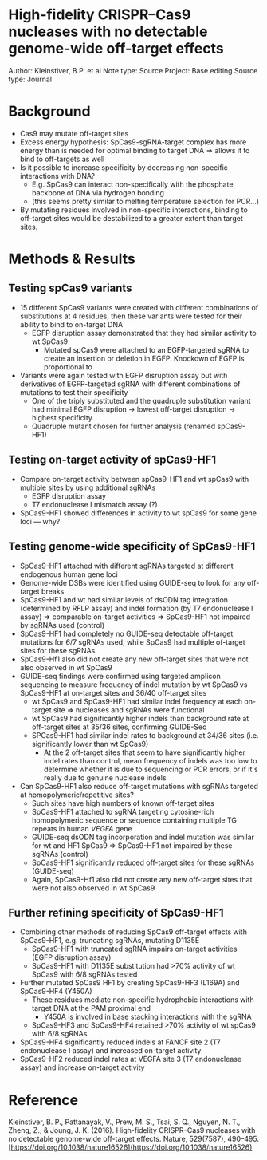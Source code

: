 # High-fidelity CRISPR–Cas9 nucleases with no detectable genome-wide off-target effects

Author: Kleinstiver, B.P. et al
Note type: Source
Project: Base editing
Source type: Journal

# Background

- Cas9 may mutate off-target sites
- Excess energy hypothesis: SpCas9-sgRNA-target complex has more energy than is needed for optimal binding to target DNA ⇒ allows it to bind to off-targets as well
- Is it possible to increase specificity by decreasing non-specific interactions with DNA?
    - E.g. SpCas9 can interact non-specifically with the phosphate backbone of DNA via hydrogen bonding
    - (this seems pretty similar to melting temperature selection for PCR...)
- By mutating residues involved in non-specific interactions, binding to off-target sites would be destabilized to a greater extent than target sites.

# Methods & Results

## Testing spCas9 variants

- 15 different SpCas9 variants were created with different combinations of substitutions at 4 residues, then these variants were tested for their ability to bind to on-target DNA
    - EGFP disruption assay demonstrated that they had similar activity to wt SpCas9
        - Mutated spCas9 were attached to an EGFP-targeted sgRNA to create an insertion or deletion in EGFP. Knockown of EGFP is proportional to
- Variants were again tested with EGFP disruption assay but with derivatives of EGFP-targeted sgRNA with different combinations of mutations to test their specificity
    - One of the triply substituted and the quadruple substitution variant had minimal EGFP disruption → lowest off-target disruption → highest specificity
    - Quadruple mutant chosen for further analysis (renamed spCas9-HF1)

## Testing on-target activity of spCas9-HF1

- Compare on-target activity between spCas9-HF1 and wt spCas9 with multiple sites by using additional sgRNAs
    - EGFP disruption assay
    - T7 endonuclease I mismatch assay (?)
- SpCas9-HF1 showed differences in activity to wt spCas9 for some gene loci — why?

## Testing genome-wide specificity of SpCas9-HF1

- SpCas9-HF1 attached with different sgRNAs targeted at different endogenous human gene loci
- Genome-wide DSBs were identified using GUIDE-seq to look for any off-target breaks
- SpCas9-HF1 and wt had similar levels of dsODN tag integration (determined by RFLP assay) and indel formation (by T7 endonuclease I assay) ⇒ comparable on-target activities ⇒ SpCas9-HF1 not impaired by sgRNAs used (control)
- SpCas9-HF1 had completely no GUIDE-seq detectable off-target mutations for 6/7 sgRNAs used, while SpCas9 had multiple of-target sites for these sgRNAs.
- SpCas9-Hf1 also did not create any new off-target sites that were not also observed in wt SpCas9
- GUIDE-seq findings were confirmed using targeted amplicon sequencing to measure frequency of indel mutation by wt SpCas9 vs SpCas9-HF1 at on-target sites and 36/40 off-target sites
    - wt SpCas9 and SpCas9-HF1 had similar indel frequency at each on-target site ⇒ nucleases and sgRNAs were functional
    - wt SpCas9 had significantly higher indels than background rate at off-target sites at 35/36 sites, confirming GUIDE-Seq
    - SPCas9-HF1 had similar indel rates to background at 34/36 sites (i.e. significantly lower than wt SpCas9)
        - At the 2 off-target sites that seem to have significantly higher indel rates than control, mean frequency of indels was too low to determine whether it is due to sequencing or PCR errors, or if it's really due to genuine nuclease indels
- Can SpCas9-HF1 also reduce off-target mutations with sgRNAs targeted at homopolymeric/repetitive sites?
    - Such sites have high numbers of known off-target sites
    - SpCas9-HF1 attached to sgRNA targeting cytosine-rich homopolymeric sequence or sequence containing multiple TG repeats in human *VEGFA* gene
    - GUIDE-seq dsODN tag incorporation and indel mutation was similar for wt and HF1 SpCas9 ⇒ SpCas9-HF1 not impaired by these sgRNAs (control)
    - SpCas9-HF1 significantly reduced off-target sites for these sgRNAs (GUIDE-seq)
    - Again, SpCas9-Hf1 also did not create any new off-target sites that were not also observed in wt SpCas9

## Further refining specificity of SpCas9-HF1

- Combining other methods of reducing SpCas9 off-target effects with SpCas9-HF1, e.g. truncating sgRNAs, mutating D1135E
    - SpCas9-HF1 with truncated sgRNA impairs on-target activities (EGFP disruption assay)
    - SpCas9-HF1 with D1135E substitution had >70% activity of wt SpCas9 with 6/8 sgRNAs tested
- Further mutated SpCas9 HF1 by creating SpCas9-HF3 (L169A) and SpCas9-HF4 (Y450A)
    - These residues mediate non-specific hydrophobic interactions with target DNA at the PAM proximal end
        - Y450A is involved in base stacking interactions with the sgRNA
    - SpCas9-HF3 and SpCas9-HF4 retained >70% activity of wt spCas9 with 6/8 sgRNAs
- SpCas9-HF4 significantly reduced indels at FANCF site 2 (T7 endonuclease I assay) and increased on-target activity
- SpCas9-HF2 reduced indel rates at VEGFA site 3 (T7 endonuclease assay) and increase on-target activity

# Reference

Kleinstiver, B. P., Pattanayak, V., Prew, M. S., Tsai, S. Q., Nguyen, N. T., Zheng, Z., & Joung, J. K. (2016). High-fidelity CRISPR–Cas9 nucleases with no detectable genome-wide off-target effects. Nature, 529(7587), 490–495. [https://doi.org/10.1038/nature16526](https://doi.org/10.1038/nature16526)
